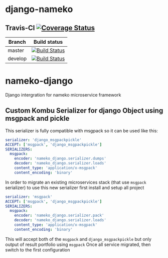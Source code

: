 # django-nameko

## Travis-CI  [![Coverage Status](https://coveralls.io/repos/github/tranvietanh1991/nameko-django/badge.svg)](https://coveralls.io/github/tranvietanh1991/nameko-django)
| Branch  | Build status                             |
| ------- | ---------------------------------------- |
| master  | [![Build Status](https://travis-ci.org/tranvietanh1991/nameko-django.svg?branch=master)](https://travis-ci.org/tranvietanh1991/nameko-django) |
| develop | [![Build Status](https://travis-ci.org/tranvietanh1991/nameko-django.svg?branch=develop)](https://travis-ci.org/tranvietanh1991/nameko-django) |

# nameko-django
Django intergration for nameko microservice framework

## Custom Kombu Serializer for django Object using msgpack and pickle

This serializer is fully compatible with msgpack so it can be used like this:

```yaml
serializer: 'django_msgpackpickle'
ACCEPT: ['msgpack', 'django_msgpackpickle']
SERIALIZERS:
  msgpack:
    encoder: 'nameko_django.serializer.dumps'
    decoder: 'nameko_django.serializer.loads'
    content_type: 'application/x-msgpack'
    content_encoding: 'binary'
```

In order to migrate an existing microservices stack (that use `msgpack` serializer) to use this new serializer 
first install and setup all project
```yaml
serializer: 'msgpack'
ACCEPT: ['msgpack', 'django_msgpackpickle']
SERIALIZERS:
  msgpack:
    encoder: 'nameko_django.serializer.pack'
    decoder: 'nameko_django.serializer.loads'
    content_type: 'application/x-msgpack'
    content_encoding: 'binary'
```
This will accept both of the `msgpack` and `django_msgpackpickle` but only output of result portfolio using `msgpack`
Once all service migrated, then switch to the first configuration
